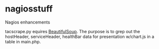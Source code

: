 # nagiosstuff
Nagios enhancements

tacscrape.py equires <a href="https://www.crummy.com/software/BeautifulSoup/bs4/doc/">BeautifulSoup</a>.  The purpose is to grep out the hostHeader, serviceHeader, healthBar data for presentation w/chart.js in a table in main.php.
